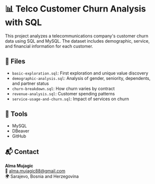 # 📊 Telco Customer Churn Analysis with SQL

This project analyzes a telecommunications company's customer churn data using SQL and MySQL. The dataset includes demographic, service, and financial information for each customer.

## 📁 Files

- `basic-exploration.sql`: First exploration and unique value discovery
- `demographic-analysis.sql`: Analysis of gender, seniority, dependents, and partner status
- `churn-breakdown.sql`: How churn varies by contract
- `revenue-analysis.sql`: Customer spending patterns
- `service-usage-and-churn.sql`: Impact of services on churn

## 🧰 Tools

- MySQL
- DBeaver
- GitHub

## 📬 Contact

**Alma Mujagic**  
📧 alma.mujagic88@gmail.com  
🌍 Sarajevo, Bosnia and Herzegovina